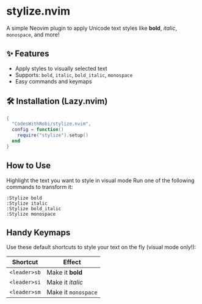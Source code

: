 # stylize.nvim

A simple Neovim plugin to apply Unicode text styles like **bold**, *italic*, `monospace`, and more!

## ✨ Features

- Apply styles to visually selected text
- Supports: `bold`, `italic`, `bold_italic`, `monospace`
- Easy commands and keymaps

## 🛠 Installation (Lazy.nvim)

```lua
{
  "CodesWithRobi/stylize.nvim",
  config = function()
    require("stylize").setup()
  end
}
```

## How to Use

Highlight the text you want to style in visual mode
Run one of the following commands to transform it:

```vim
:Stylize bold
:Stylize italic
:Stylize bold_italic
:Stylize monospace
```

## Handy Keymaps

Use these default shortcuts to style your text on the fly (visual mode only!):


| Shortcut      | Effect         |
|--------------|----------------|
| `<leader>sb` | Make it **bold**    |
| `<leader>si` | Make it *italic*    |
| `<leader>sm` | Make it `monospace` |
